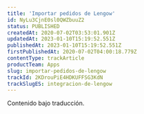 ```yaml
---
title: 'Importar pedidos de Lengow'
id: NyLu3CjnE0sl0QWZbuuZ2
status: PUBLISHED
createdAt: 2020-07-02T03:53:01.901Z
updatedAt: 2023-01-10T15:19:52.551Z
publishedAt: 2023-01-10T15:19:52.551Z
firstPublishedAt: 2020-07-02T04:00:18.779Z
contentType: trackArticle
productTeam: Apps
slug: importar-pedidos-de-lengow
trackId: 2KDrouPiE4HDKUFFSG3KdN
trackSlugES: integracion-de-lengow
---
```


<div class="alert alert-warning" role="alert">Contenido bajo traducción.</div>
